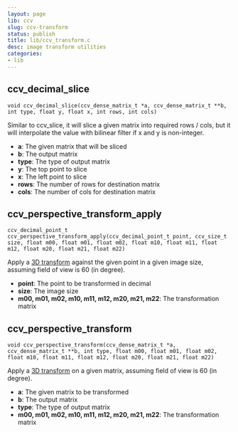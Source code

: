 ```yaml
---
layout: page
lib: ccv
slug: ccv-transform
status: publish
title: lib/ccv_transform.c
desc: image transform utilities
categories:
- lib
---
```


ccv\_decimal\_slice
-------------------

	void ccv_decimal_slice(ccv_dense_matrix_t *a, ccv_dense_matrix_t **b, int type, float y, float x, int rows, int cols)

Similar to ccv\_slice, it will slice a given matrix into required rows / cols, but it will interpolate the value with bilinear filter if x and y is non-integer.

 * **a**: The given matrix that will be sliced
 * **b**: The output matrix
 * **type**: The type of output matrix
 * **y**: The top point to slice
 * **x**: The left point to slice
 * **rows**: The number of rows for destination matrix
 * **cols**: The number of cols for destination matrix

ccv\_perspective\_transform\_apply
----------------------------------

	ccv_decimal_point_t ccv_perspective_transform_apply(ccv_decimal_point_t point, ccv_size_t size, float m00, float m01, float m02, float m10, float m11, float m12, float m20, float m21, float m22)

Apply a [3D transform](https://en.wikipedia.org/wiki/Perspective\_transform#Perspective\_projection) against the given point in a given image size, assuming field of view is 60 (in degree).

 * **point**: The point to be transformed in decimal
 * **size**: The image size
 * **m00, m01, m02, m10, m11, m12, m20, m21, m22**: The transformation matrix

ccv\_perspective\_transform
---------------------------

	void ccv_perspective_transform(ccv_dense_matrix_t *a, ccv_dense_matrix_t **b, int type, float m00, float m01, float m02, float m10, float m11, float m12, float m20, float m21, float m22)

Apply a [3D transform](https://en.wikipedia.org/wiki/Perspective\_transform#Perspective\_projection) on a given matrix, assuming field of view is 60 (in degree).

 * **a**: The given matrix to be transformed
 * **b**: The output matrix
 * **type**: The type of output matrix
 * **m00, m01, m02, m10, m11, m12, m20, m21, m22**: The transformation matrix
